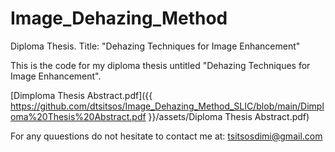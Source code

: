 # Image_Dehazing_Method 
Diploma Thesis. Title: "Dehazing Techniques for Image Enhancement"

This is the code for my diploma thesis untitled "Dehazing Techniques for Image Enhancement".

[Dimploma Thesis Abstract.pdf]({{ https://github.com/dtsitsos/Image_Dehazing_Method_SLIC/blob/main/Dimploma%20Thesis%20Abstract.pdf }}/assets/Diploma Thesis Abstract.pdf)

For any quuestions do not hesitate to contact me at: tsitsosdimi@gmail.com
